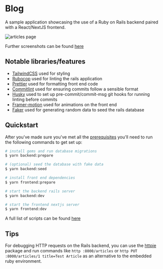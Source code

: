 # Blog

A sample application showcasing the use of a Ruby on Rails backend paired with a React/NextJS frontend.

![articles page](https://user-images.githubusercontent.com/11819124/121908300-c9050c00-cd24-11eb-9c25-97bd257b3801.png)

Further screenshots can be found [here](./docs/screenshots.md)

## Notable libraries/features

-   [TailwindCSS](https://tailwindcss.com) used for styling
-   [Rubocop](https://github.com/rubocop/rubocop) used for linting the rails application
-   [Prettier](https://prettier.io) used for formatting front end code
-   [Commitlint](https://github.com/conventional-changelog/commitlint) used for ensuring commits follow a sensible format
-   [Husky](https://typicode.github.io/husky/) used to set up pre-commit/commit-msg git hooks for running linting before commits
-   [Framer-motion](framer.com/motion/) used for animations on the front end
-   [Faker](https://github.com/faker-ruby) used for generating random data to seed the rails database

## Quickstart

After you've made sure you've met all the [prerequisites](./docs/prerequisites.md) you'll need to run the following commands to get set up:

```sh
# install gems and run database migrations
$ yarn backend:prepare

# (optional) seed the database with fake data
$ yarn backend:seed

# install front end dependencies
$ yarn frontend:prepare

# start the backend rails server
$ yarn backend:dev

# start the frontend nextjs server
$ yarn frontend:dev
```

A full list of scripts can be found [here](./docs/scripts.md)

## Tips

For debugging HTTP requests on the Rails backend, you can use the [httpie](https://httpie.io) package and run commands like `http :8000/articles` or `http PUT :8000/articles/1 title=Test Article` as an alternative to the embedded ruby environment.
